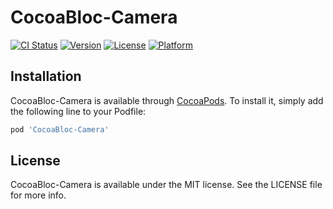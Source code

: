 # CocoaBloc-Camera

[![CI Status](http://img.shields.io/travis/stagebloc/CocoaBloc-Camera/dev.svg?style=flat)](https://travis-ci.org/stagebloc/CocoaBloc-Camera/branches)
[![Version](https://img.shields.io/cocoapods/v/CocoaBloc-Camera.svg?style=flat)](http://cocoapods.org/pods/CocoaBloc-Camera)
[![License](https://img.shields.io/cocoapods/l/CocoaBloc-Camera.svg?style=flat)](http://cocoapods.org/pods/CocoaBloc-Camera)
[![Platform](https://img.shields.io/cocoapods/p/CocoaBloc-Camera.svg?style=flat)](http://cocoapods.org/pods/CocoaBloc-Camera)

## Installation

CocoaBloc-Camera is available through [CocoaPods](http://cocoapods.org). To install
it, simply add the following line to your Podfile:

```ruby
pod 'CocoaBloc-Camera'
```

## License

CocoaBloc-Camera is available under the MIT license. See the LICENSE file for more info.
